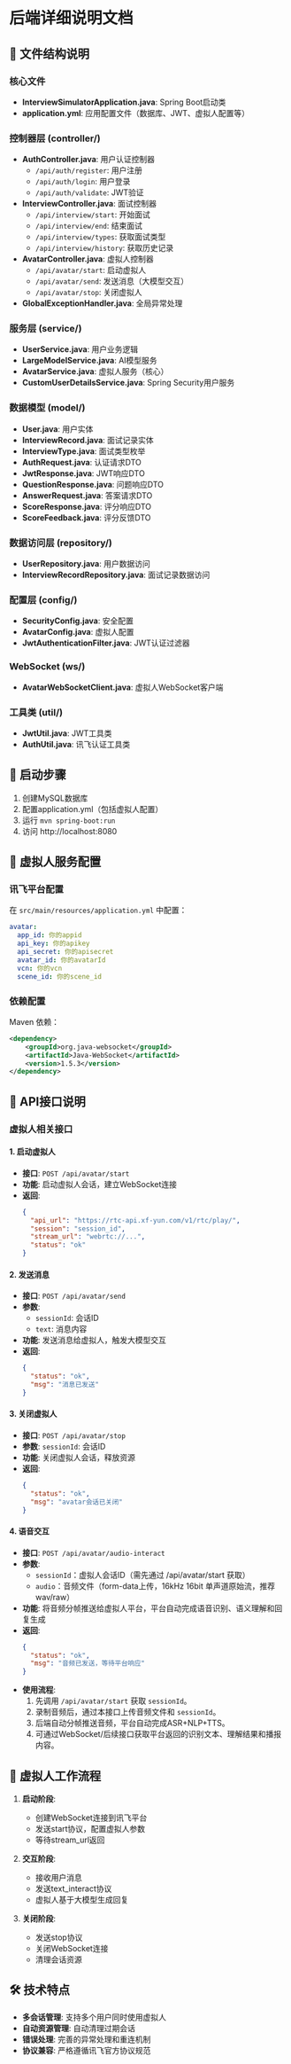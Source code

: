 # 后端详细说明文档

## 📁 文件结构说明

### 核心文件
- **InterviewSimulatorApplication.java**: Spring Boot启动类
- **application.yml**: 应用配置文件（数据库、JWT、虚拟人配置等）

### 控制器层 (controller/)
- **AuthController.java**: 用户认证控制器
  - `/api/auth/register`: 用户注册
  - `/api/auth/login`: 用户登录
  - `/api/auth/validate`: JWT验证
- **InterviewController.java**: 面试控制器
  - `/api/interview/start`: 开始面试
  - `/api/interview/end`: 结束面试
  - `/api/interview/types`: 获取面试类型
  - `/api/interview/history`: 获取历史记录
- **AvatarController.java**: 虚拟人控制器
  - `/api/avatar/start`: 启动虚拟人
  - `/api/avatar/send`: 发送消息（大模型交互）
  - `/api/avatar/stop`: 关闭虚拟人
- **GlobalExceptionHandler.java**: 全局异常处理

### 服务层 (service/)
- **UserService.java**: 用户业务逻辑
- **LargeModelService.java**: AI模型服务
- **AvatarService.java**: 虚拟人服务（核心）
- **CustomUserDetailsService.java**: Spring Security用户服务

### 数据模型 (model/)
- **User.java**: 用户实体
- **InterviewRecord.java**: 面试记录实体
- **InterviewType.java**: 面试类型枚举
- **AuthRequest.java**: 认证请求DTO
- **JwtResponse.java**: JWT响应DTO
- **QuestionResponse.java**: 问题响应DTO
- **AnswerRequest.java**: 答案请求DTO
- **ScoreResponse.java**: 评分响应DTO
- **ScoreFeedback.java**: 评分反馈DTO

### 数据访问层 (repository/)
- **UserRepository.java**: 用户数据访问
- **InterviewRecordRepository.java**: 面试记录数据访问

### 配置层 (config/)
- **SecurityConfig.java**: 安全配置
- **AvatarConfig.java**: 虚拟人配置
- **JwtAuthenticationFilter.java**: JWT认证过滤器

### WebSocket (ws/)
- **AvatarWebSocketClient.java**: 虚拟人WebSocket客户端

### 工具类 (util/)
- **JwtUtil.java**: JWT工具类
- **AuthUtil.java**: 讯飞认证工具类

## 🚀 启动步骤

1. 创建MySQL数据库
2. 配置application.yml（包括虚拟人配置）
3. 运行 `mvn spring-boot:run`
4. 访问 http://localhost:8080 

## 🔧 虚拟人服务配置

### 讯飞平台配置
在 `src/main/resources/application.yml` 中配置：

```yaml
avatar:
  app_id: 你的appid
  api_key: 你的apikey
  api_secret: 你的apisecret
  avatar_id: 你的avatarId
  vcn: 你的vcn
  scene_id: 你的scene_id
```

### 依赖配置
Maven 依赖：

```xml
<dependency>
    <groupId>org.java-websocket</groupId>
    <artifactId>Java-WebSocket</artifactId>
    <version>1.5.3</version>
</dependency>
```

## 📡 API接口说明

### 虚拟人相关接口

#### 1. 启动虚拟人
- **接口**: `POST /api/avatar/start`
- **功能**: 启动虚拟人会话，建立WebSocket连接
- **返回**: 
  ```json
  {
    "api_url": "https://rtc-api.xf-yun.com/v1/rtc/play/",
    "session": "session_id",
    "stream_url": "webrtc://...",
    "status": "ok"
  }
  ```

#### 2. 发送消息
- **接口**: `POST /api/avatar/send`
- **参数**: 
  - `sessionId`: 会话ID
  - `text`: 消息内容
- **功能**: 发送消息给虚拟人，触发大模型交互
- **返回**: 
  ```json
  {
    "status": "ok",
    "msg": "消息已发送"
  }
  ```

#### 3. 关闭虚拟人
- **接口**: `POST /api/avatar/stop`
- **参数**: `sessionId`: 会话ID
- **功能**: 关闭虚拟人会话，释放资源
- **返回**: 
  ```json
  {
    "status": "ok",
    "msg": "avatar会话已关闭"
  }
  ```

#### 4. 语音交互
- **接口**: `POST /api/avatar/audio-interact`
- **参数**: 
  - `sessionId`：虚拟人会话ID（需先通过 /api/avatar/start 获取）
  - `audio`：音频文件（form-data上传，16kHz 16bit 单声道原始流，推荐wav/raw）
- **功能**: 将音频分帧推送给虚拟人平台，平台自动完成语音识别、语义理解和回复生成
- **返回**:
  ```json
  {
    "status": "ok",
    "msg": "音频已发送，等待平台响应"
  }
  ```
- **使用流程**:
  1. 先调用 `/api/avatar/start` 获取 `sessionId`。
  2. 录制音频后，通过本接口上传音频文件和 `sessionId`。
  3. 后端自动分帧推送音频，平台自动完成ASR+NLP+TTS。
  4. 可通过WebSocket/后续接口获取平台返回的识别文本、理解结果和播报内容。

## 🔄 虚拟人工作流程

1. **启动阶段**: 
   - 创建WebSocket连接到讯飞平台
   - 发送start协议，配置虚拟人参数
   - 等待stream_url返回

2. **交互阶段**:
   - 接收用户消息
   - 发送text_interact协议
   - 虚拟人基于大模型生成回复

3. **关闭阶段**:
   - 发送stop协议
   - 关闭WebSocket连接
   - 清理会话资源

## 🛠️ 技术特点

- **多会话管理**: 支持多个用户同时使用虚拟人
- **自动资源管理**: 自动清理过期会话
- **错误处理**: 完善的异常处理和重连机制
- **协议兼容**: 严格遵循讯飞官方协议规范 